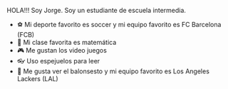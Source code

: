 
HOLA!!! Soy Jorge. Soy un estudiante de escuela intermedia.
- ⚽ Mi deporte favorito es soccer y mi equipo favorito es FC Barcelona (FCB)
- 📘 Mi clase favorita es matemática 
- 🎮 Me gustan los video juegos 
- 👓 Uso espejuelos para leer 
- 🏀 Me gusta ver el balonsesto y mi equipo favorito es Los Angeles Lackers (LAL)
